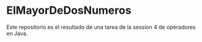 # ElMayorDeDosNumeros
Este repositorio es el resultado de una tarea de la session 4 de operadores en Java.

